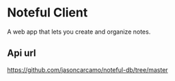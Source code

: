 # Noteful Client
A web app that lets you create and organize notes.

## Api url
https://github.com/jasoncarcamo/noteful-db/tree/master
